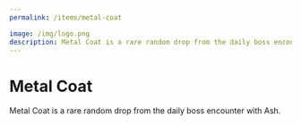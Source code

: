 ```yaml
---
permalink: /items/metal-coat

image: /img/logo.png
description: Metal Coat is a rare random drop from the daily boss encounter with Ash.
---
```


# Metal Coat

Metal Coat is a rare random drop from the daily boss encounter with Ash.
